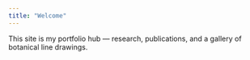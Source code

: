 ```yaml
---
title: "Welcome"
---
```

This site is my portfolio hub — research, publications, and a gallery of botanical line drawings.
